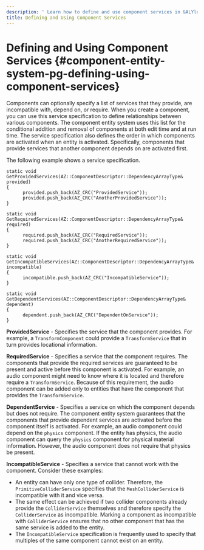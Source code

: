 ```yaml
---
description: ' Learn how to define and use component services in &ALYlong;. '
title: Defining and Using Component Services
---
```

# Defining and Using Component Services {#component-entity-system-pg-defining-using-component-services}

Components can optionally specify a list of services that they provide, are incompatible with, depend on, or require\. When you create a component, you can use this service specification to define relationships between various components\. The component entity system uses this list for the conditional addition and removal of components at both edit time and at run time\. The service specification also defines the order in which components are activated when an entity is activated\. Specifically, components that provide services that another component depends on are activated first\.

The following example shows a service specification\.

```
static void GetProvidedServices(AZ::ComponentDescriptor::DependencyArrayType& provided)
{
      provided.push_back(AZ_CRC("ProvidedService"));
      provided.push_back(AZ_CRC("AnotherProvidedService"));
}

static void GetRequiredServices(AZ::ComponentDescriptor::DependencyArrayType& required)
{
      required.push_back(AZ_CRC("RequiredService"));
      required.push_back(AZ_CRC("AnotherRequiredService"));
}

static void GetIncompatibleServices(AZ::ComponentDescriptor::DependencyArrayType& incompatible)
{
      incompatible.push_back(AZ_CRC("IncompatibleService"));
}

static void GetDependentServices(AZ::ComponentDescriptor::DependencyArrayType& dependent)
{
      dependent.push_back(AZ_CRC("DependentOnService"));
}
```

**ProvidedService** - Specifies the service that the component provides\. For example, a `TransformComponent` could provide a `TransformService` that in turn provides locational information\.

**RequiredService** - Specifies a service that the component requires\. The components that provide the required services are guaranteed to be present and active before this component is activated\. For example, an audio component might need to know where it is located and therefore require a `TransformService`\. Because of this requirement, the audio component can be added only to entities that have the component that provides the `TransformService`\.

**DependentService** - Specifies a service on which the component depends but does not require\. The component entity system guarantees that the components that provide dependent services are activated before the component itself is activated\. For example, an audio component could depend on the `physics` component\. If the entity has physics, the audio component can query the `physics` component for physical material information\. However, the audio component does not require that physics be present\.

**IncompatibleService** - Specifies a service that cannot work with the component\. Consider these examples:
+ An entity can have only one type of collider\. Therefore, the `PrimitiveColliderService` specifies that the `MeshColliderService` is incompatible with it and vice versa\.
+ The same effect can be achieved if two collider components already provide the `ColliderService` themselves and therefore specify the `ColliderService` as incompatible\. Marking a component as incompatible with `ColliderService` ensures that no other component that has the same service is added to the entity\.
+ The `IncompatibleService` specification is frequently used to specify that multiples of the same component cannot exist on an entity\.